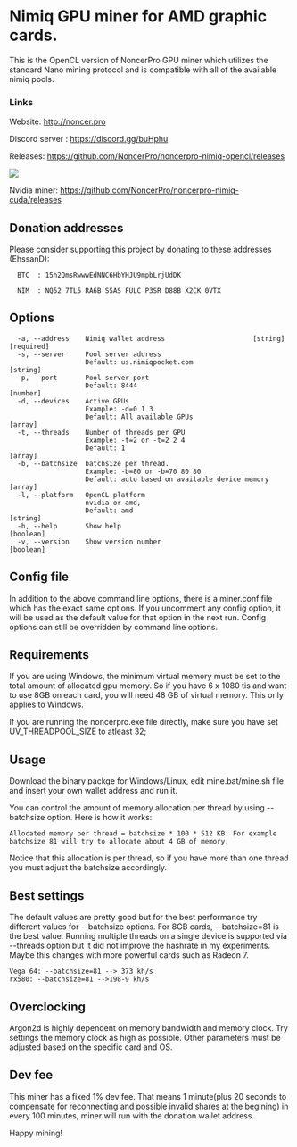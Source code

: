 # Nimiq GPU miner for AMD graphic cards.

This is the OpenCL version of NoncerPro GPU miner which utilizes the standard Nano mining protocol and is compatible with all of the available nimiq pools.

### Links 

Website: http://noncer.pro

Discord server : https://discord.gg/buHphu

Releases: https://github.com/NoncerPro/noncerpro-nimiq-opencl/releases 

![](https://img.shields.io/github/downloads/NoncerPro/noncerpro-nimiq-opencl/total.svg?style=plastic)

Nvidia miner: https://github.com/NoncerPro/noncerpro-nimiq-cuda/releases

Donation addresses
-------------------

Please consider supporting this project by donating to these addresses (EhssanD):

	  BTC  : 15h2QmsRwwwEdNNC6HbYHJU9mpbLrjUdDK

      NIM  : NQ52 7TL5 RA6B SSAS FULC P3SR D88B X2CK 0VTX


Options
------------------------------------------
```
  -a, --address    Nimiq wallet address                      [string] [required]
  -s, --server     Pool server address
                   Default: us.nimiqpocket.com                               [string]
  -p, --port       Pool server port
                   Default: 8444                                        [number]
  -d, --devices    Active GPUs
                   Example: -d=0 1 3
                   Default: All available GPUs                           [array]
  -t, --threads    Number of threads per GPU
                   Example: -t=2 or -t=2 2 4
                   Default: 1                                            [array]
  -b, --batchsize  batchsize per thread.
                   Example: -b=80 or -b=70 80 80
                   Default: auto based on available device memory        [array]
  -l, --platform   OpenCL platform
                   nvidia or amd,
                   Default: amd                                         [string]
  -h, --help       Show help                                           [boolean]
  -v, --version    Show version number                                 [boolean]
```

Config file
------------------------------------------
In addition to the above command line options, there is a miner.conf file which has the exact same options. If you uncomment any config option, it will be used as the default value for that option in the next run. Config options can still be overridden by command line options.


Requirements
------------------------------------------
If you are using Windows, the minimum virtual memory must be set to the total amount of allocated gpu memory. So if you have 6 x 1080 tis and want to use 8GB on each card, you will need 48 GB of virtual memory. This only applies to Windows.

If you are running the noncerpro.exe file directly, make sure you have set UV_THREADPOOL_SIZE to atleast 32;

Usage
------------------------------------------
Download the binary packge for Windows/Linux, edit mine.bat/mine.sh file and insert your own wallet address and run it.

You can control the amount of memory allocation per thread by using --batchsize option. Here is how it works:

    Allocated memory per thread = batchsize * 100 * 512 KB. For example batchsize 81 will try to allocate about 4 GB of memory.

Notice that this allocation is per thread, so if you have more than one thread you must adjust the batchsize accordingly.
    
    
Best settings
------------------------------------------
The default values are pretty good but for the best performance try different values for --batchsize options. For 8GB cards, --batchsize=81 is the best value. Running multiple threads on a single device is supported via --threads option but it did not improve the hashrate in my experiments. Maybe this changes with more powerful cards such as Radeon 7.
    
    Vega 64: --batchsize=81 --> 373 kh/s
    rx580: --batchsize=81 -->198-9 kh/s

Overclocking
------------------------------------------
Argon2d is highly dependent on memory bandwidth and memory clock. Try settings the memory clock as high as possible. Other parameters must be adjusted based on the specific card and OS.

Dev fee
------------------------------------------
This miner has a fixed 1% dev fee. That means 1 minute(plus 20 seconds to compensate for reconnecting and possible invalid shares at the begining) in every 100 minutes, miner will run with the donation wallet address. 

Happy mining!
